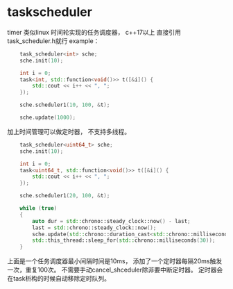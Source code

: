 # taskscheduler
timer
类似linux 时间轮实现的任务调度器， c++17以上
直接引用task_scheduler.h就行
example：
```c++
	task_scheduler<int> sche;
	sche.init(10);

	int i = 0;
	task<int, std::function<void()>> t([&i]() {
		std::cout << i++ << ", ";
	});

	sche.scheduler1(10, 100, &t);

	sche.update(1000);
```
加上时间管理可以做定时器， 不支持多线程。
```c++
	task_scheduler<uint64_t> sche;
	sche.init(10);

	int i = 0;
	task<uint64_t, std::function<void()>> t([&i]() {
		std::cout << i++ << ", ";
	});

	sche.scheduler1(20, 100, &t);

	while (true)
	{
		auto dur = std::chrono::steady_clock::now() - last;
		last = std::chrono::steady_clock::now();
		sche.update(std::chrono::duration_cast<std::chrono::milliseconds>(dur).count());
		std::this_thread::sleep_for(std::chrono::milliseconds(30));
	}
```
上面是一个任务调度器最小间隔时间是10ms， 添加了一个定时器每隔20ms触发一次，重复100次。
不需要手动cancel_shceduler除非要中断定时器。
定时器会在task析构的时候自动移除定时队列。
